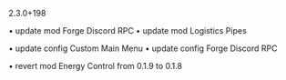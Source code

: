 2.3.0+198

• update mod Forge Discord RPC
• update mod Logistics Pipes

• update config Custom Main Menu
• update config Forge Discord RPC

• revert mod Energy Control from 0.1.9 to 0.1.8
